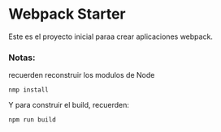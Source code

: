 # Webpack Starter

Este es el proyecto inicial paraa crear aplicaciones webpack.

### Notas:
recuerden reconstruir los modulos de Node
```
nmp install
```
Y para construir el build, recuerden:
```
npm run build
```